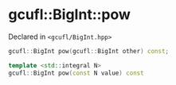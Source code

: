 # gcufl::BigInt::pow
Declared in `<gcufl/BigInt.hpp>`
```cpp
gcufl::BigInt pow(gcufl::BigInt other) const;

template <std::integral N>
gcufl::BigInt pow(const N value) const
```
